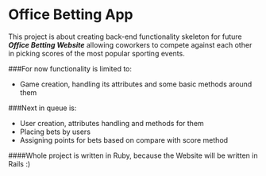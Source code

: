 # Office Betting App

This project is about creating back-end functionality skeleton for future
**_Office Betting Website_**
allowing coworkers to compete against each other in picking scores of the most popular sporting events.

###For now functionality is limited to:
* Game creation, handling its attributes and some basic methods around them

###Next in queue is:
* User creation, attributes handling and methods for them
* Placing bets by users
* Assigning points for bets based on compare with score method

####Whole project is written in Ruby, because the Website will be written in Rails :)
